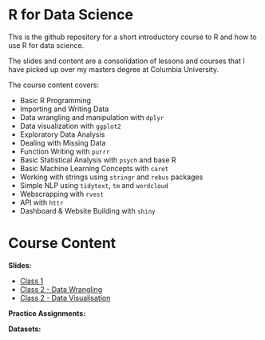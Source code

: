 # R for Data Science
This is the github repository for a short introductory course to R and how to use R for data science.

The slides and content are a consolidation of lessons and courses that I have picked up over my masters degree at Columbia University.

The course content covers:
- Basic R Programming
- Importing and Writing Data
- Data wrangling and manipulation with `dplyr`
- Data visualization with `ggplot2`
- Exploratory Data Analysis
- Dealing with Missing Data
- Function Writing with `purrr`
- Basic Statistical Analysis with `psych` and base R
- Basic Machine Learning Concepts with `caret`
- Working with strings using `stringr` and `rebus` packages
- Simple NLP using `tidytext`, `tm` and `wordcloud`
- Webscrapping with `rvest`
- API with `httr`
- Dashboard & Website Building with `shiny`

# Course Content
**Slides:**

- [Class 1](https://github.com/gl2668/R_For_Data_Science/blob/master/slides/lesson_1.html)
- [Class 2 - Data Wrangling](https://github.com/gl2668/R_For_Data_Science/blob/master/slides/lesson_2.html)
- [Class 2 - Data Visualisation](https://github.com/gl2668/R_For_Data_Science/blob/master/slides/lesson_2_visualize_data.html)

**Practice Assignments:**

**Datasets:**
